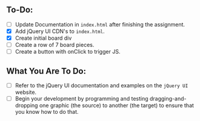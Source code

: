 ## To-Do:
- [ ] Update Documentation in `index.html` after finishing the assignment.
- [x] Add jQuery UI CDN's to `index.html`.
- [x] Create initial board div
- [ ] Create a row of 7 board pieces.
- [ ] Create a button with onClick to trigger JS.

## What You Are To Do:
- [ ] Refer to the jQuery UI documentation and examples on the `jQuery UI` website.
- [ ] Begin your development by programming and testing dragging-and-dropping one
      graphic (the source) to another (the target) to ensure that you know how to do that.
